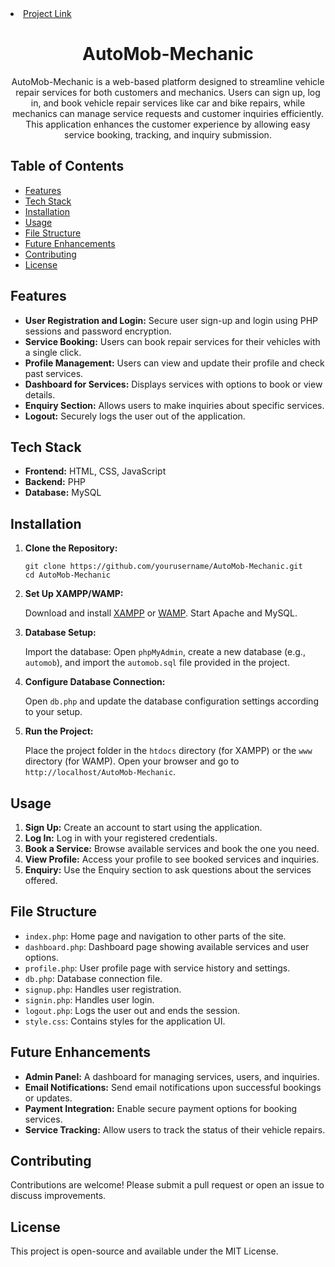 <li><a href="https://vocal-marshmallow-2af6f7.netlify.app/">  Project Link</a></li>
<h1 align="center">AutoMob-Mechanic</h1>

<p align="center">
    AutoMob-Mechanic is a web-based platform designed to streamline vehicle repair services for both customers and mechanics. Users can sign up, log in, and book vehicle repair services like car and bike repairs, while mechanics can manage service requests and customer inquiries efficiently. This application enhances the customer experience by allowing easy service booking, tracking, and inquiry submission.
</p>

<h2>Table of Contents</h2>
<ul>
    <li><a href="#features">Features</a></li>
    <li><a href="#tech-stack">Tech Stack</a></li>
    <li><a href="#installation">Installation</a></li>
    <li><a href="#usage">Usage</a></li>
    <li><a href="#file-structure">File Structure</a></li>
    <li><a href="#future-enhancements">Future Enhancements</a></li>
    <li><a href="#contributing">Contributing</a></li>
    <li><a href="#license">License</a></li>
</ul>

<h2 id="features">Features</h2>
<ul>
    <li><strong>User Registration and Login:</strong> Secure user sign-up and login using PHP sessions and password encryption.</li>
    <li><strong>Service Booking:</strong> Users can book repair services for their vehicles with a single click.</li>
    <li><strong>Profile Management:</strong> Users can view and update their profile and check past services.</li>
    <li><strong>Dashboard for Services:</strong> Displays services with options to book or view details.</li>
    <li><strong>Enquiry Section:</strong> Allows users to make inquiries about specific services.</li>
    <li><strong>Logout:</strong> Securely logs the user out of the application.</li>
</ul>

<h2 id="tech-stack">Tech Stack</h2>
<ul>
    <li><strong>Frontend:</strong> HTML, CSS, JavaScript</li>
    <li><strong>Backend:</strong> PHP</li>
    <li><strong>Database:</strong> MySQL</li>
</ul>

<h2 id="installation">Installation</h2>
<ol>
    <li><strong>Clone the Repository:</strong>
        <pre><code>git clone https://github.com/yourusername/AutoMob-Mechanic.git
cd AutoMob-Mechanic</code></pre>
    </li>
    <li><strong>Set Up XAMPP/WAMP:</strong>
        <p>Download and install <a href="https://www.apachefriends.org/index.html">XAMPP</a> or <a href="https://www.wampserver.com/">WAMP</a>. Start Apache and MySQL.</p>
    </li>
    <li><strong>Database Setup:</strong>
        <p>Import the database: Open <code>phpMyAdmin</code>, create a new database (e.g., <code>automob</code>), and import the <code>automob.sql</code> file provided in the project.</p>
    </li>
    <li><strong>Configure Database Connection:</strong>
        <p>Open <code>db.php</code> and update the database configuration settings according to your setup.</p>
    </li>
    <li><strong>Run the Project:</strong>
        <p>Place the project folder in the <code>htdocs</code> directory (for XAMPP) or the <code>www</code> directory (for WAMP). Open your browser and go to <code>http://localhost/AutoMob-Mechanic</code>.</p>
    </li>
</ol>

<h2 id="usage">Usage</h2>
<ol>
    <li><strong>Sign Up:</strong> Create an account to start using the application.</li>
    <li><strong>Log In:</strong> Log in with your registered credentials.</li>
    <li><strong>Book a Service:</strong> Browse available services and book the one you need.</li>
    <li><strong>View Profile:</strong> Access your profile to see booked services and inquiries.</li>
    <li><strong>Enquiry:</strong> Use the Enquiry section to ask questions about the services offered.</li>
</ol>

<h2 id="file-structure">File Structure</h2>
<ul>
    <li><code>index.php</code>: Home page and navigation to other parts of the site.</li>
    <li><code>dashboard.php</code>: Dashboard page showing available services and user options.</li>
    <li><code>profile.php</code>: User profile page with service history and settings.</li>
    <li><code>db.php</code>: Database connection file.</li>
    <li><code>signup.php</code>: Handles user registration.</li>
    <li><code>signin.php</code>: Handles user login.</li>
    <li><code>logout.php</code>: Logs the user out and ends the session.</li>
    <li><code>style.css</code>: Contains styles for the application UI.</li>
</ul>

<h2 id="future-enhancements">Future Enhancements</h2>
<ul>
    <li><strong>Admin Panel:</strong> A dashboard for managing services, users, and inquiries.</li>
    <li><strong>Email Notifications:</strong> Send email notifications upon successful bookings or updates.</li>
    <li><strong>Payment Integration:</strong> Enable secure payment options for booking services.</li>
    <li><strong>Service Tracking:</strong> Allow users to track the status of their vehicle repairs.</li>
</ul>

<h2 id="contributing">Contributing</h2>
<p>Contributions are welcome! Please submit a pull request or open an issue to discuss improvements.</p>

<h2 id="license">License</h2>
<p>This project is open-source and available under the MIT License.</p>
